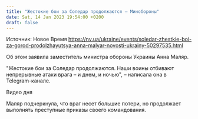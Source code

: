 ```yaml
---
title: "Жестокие бои за Соледар продолжаются — Минобороны"
date: Sat, 14 Jan 2023 19:54:00 +0200
draft: false
---
```

Источник: Новое Время https://nv.ua/ukraine/events/soledar-zhestkie-boi-za-gorod-prodolzhayutsya-anna-malyar-novosti-ukrainy-50297535.html


Об этом заявила заместитель министра обороны Украины Анна Маляр.

"Жестокие бои за Соледар продолжаются. Наши воины отбивают непрерывные атаки врага – и днем, и ночью", – написала она в Telegram-канале.

 Видео дня   

Маляр подчеркнула, что враг несет большие потери, но продолжает выполнять преступные приказы своего командования.

